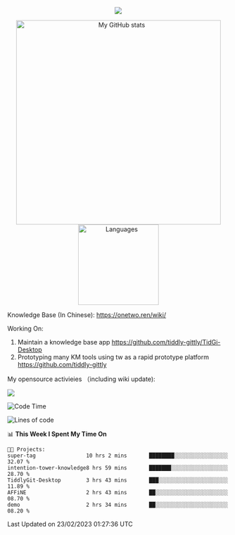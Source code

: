<a href="https://github.com/linonetwo">
    <p align="center">
        <img src="https://github-profile-trophy.vercel.app/?username=linonetwo&column=7&theme=onedark"/>
    </p>
</a>
<a align="center" href="https://github.com/linonetwo">
  <p align="center">
    <img src="https://github-readme-stats.vercel.app/api?username=linonetwo&show_icons=true&count_private=true" alt="My GitHub stats" width="465"/>
    <img src="https://github-readme-stats.vercel.app/api/top-langs/?username=linonetwo&layout=compact&langs_count=10" alt="Languages" height="183">
  </p>
</a>

Knowledge Base (In Chinese): https://onetwo.ren/wiki/

Working On: 

1. Maintain a knowledge base app https://github.com/tiddly-gittly/TidGi-Desktop
1. Prototyping many KM tools using tw as a rapid prototype platform https://github.com/tiddly-gittly

My opensource activieies （including wiki update):

![](https://visitor-badge.glitch.me/badge?page_id=linonetwo.linonetwo)

<!--START_SECTION:waka-->
![Code Time](http://img.shields.io/badge/Code%20Time-1%2C575%20hrs%2016%20mins-blue)

![Lines of code](https://img.shields.io/badge/From%20Hello%20World%20I%27ve%20Written-33.8%20million%20lines%20of%20code-blue)

📊 **This Week I Spent My Time On** 

```text
🐱‍💻 Projects: 
super-tag                10 hrs 2 mins       ████████░░░░░░░░░░░░░░░░░   32.07 % 
intention-tower-knowledge8 hrs 59 mins       ███████░░░░░░░░░░░░░░░░░░   28.70 % 
TiddlyGit-Desktop        3 hrs 43 mins       ███░░░░░░░░░░░░░░░░░░░░░░   11.89 % 
AFFiNE                   2 hrs 43 mins       ██░░░░░░░░░░░░░░░░░░░░░░░   08.70 % 
demo                     2 hrs 34 mins       ██░░░░░░░░░░░░░░░░░░░░░░░   08.20 % 
```


 Last Updated on 23/02/2023 01:27:36 UTC
<!--END_SECTION:waka-->
